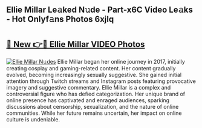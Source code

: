 ## Ellie Millar Le𝚊ked N𝚞de - Part-x6C Video Le𝚊ks - Hot Onlyf𝚊ns Photos 6xjlq

# <h2><a href="http://ab46095.deff.icu/?id=Ellie+Millar">🔗 New 👉🔴 Ellie Millar VIDEO Photos</a></h2>

[![Ellie Millar N𝚞des](https://i.imgur.com/rIISA9y.gif)](http://ab46095.deff.icu/?id=Ellie+Millar)
Ellie Millar began her online journey in 2017, initially creating cosplay and gaming-related content. Her content gradually evolved, becoming increasingly sexually suggestive. She gained initial attention through Twitch streams and Instagram posts featuring provocative imagery and suggestive commentary. Ellie Millar is a complex and controversial figure who has defied categorization. Her unique brand of online presence has captivated and enraged audiences, sparking discussions about censorship, sexualization, and the nature of online communities. While her future remains uncertain, her impact on online culture is undeniable.
